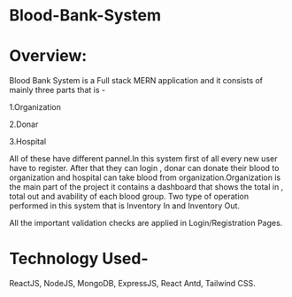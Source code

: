 # Blood-Bank-System

# Overview:
Blood Bank System is a Full stack MERN application and it consists of mainly three parts that is -

1.Organization

2.Donar

3.Hospital

All of these have different pannel.In this system first of all every new user have to register. After that they can login , donar can donate their blood to organization and hospital can take blood from organization.Organization is the main part of the project it contains a dashboard that shows the total in , total out and avability of each blood group. Two type of operation performed in this system that is Inventory In and Inventory Out.

All the important validation checks are applied in Login/Registration Pages.

# Technology Used-
ReactJS, NodeJS, MongoDB, ExpressJS, React Antd, Tailwind CSS.
